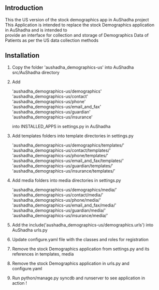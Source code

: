 Introduction  
------------  

This the US version of the stock demographics app in AuShadha project  
This Application is intended to replace the stock Demographics application in AuShadha and is intended to  
provide an interface for collection and storage of Demographics Data of Patients as per the US data collection methods  


Installation  
------------  

1) Copy the folder 'aushadha_demographics-us' into AuShadha src/AuShadha directory  

2) Add  

   'aushadha_demographics-us/demographics'  
   'aushadha_demographics-us/contact'  
   'aushadha_demographics-us/phone'  
   'aushadha_demographics-us/email_and_fax'  
   'aushadha_demographics-us/guardian'  
   'aushadha_demographics-us/insurance'  

   into INSTALLED_APPS in settings.py in AuShadha  


3) Add templates folders into template directories in settings.py  
     
   'aushadha_demographics-us/demographics/templates/'  
   'aushadha_demographics-us/contact/templates/'  
   'aushadha_demographics-us/phone/templates/'  
   'aushadha_demographics-us/email_and_fax/templates/'  
   'aushadha_demographics-us/guardian/templates/'  
   'aushadha_demographics-us/insurance/templates/'  


3) Add media folders into media directories in settings.py  
     
   'aushadha_demographics-us/demographics/media/'  
   'aushadha_demographics-us/contact/media/'  
   'aushadha_demographics-us/phone/media/'  
   'aushadha_demographics-us/email_and_fax/media/'  
   'aushadha_demographics-us/guardian/media/'  
   'aushadha_demographics-us/insurance/media/'  

4) Add the include('aushadha_demographics-us/demographics.urls') into AuShadha urls.py  

5) Update configure.yaml file with the classes and roles for registration  

6) Remove the stock Demographics application from settings.py and its references in templates, media  

7) Remove the stock Demographics application in urls.py and configure.yaml  

8) Run python/manage.py syncdb and runserver to see application in action !   


